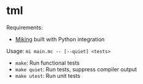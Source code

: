 # tml

Requirements:
- [Miking](https://github.com/miking-lang/miking/tree/develop) built with Python integration

Usage: `mi main.mc -- [--quiet] <tests>`
- `make`: Run functional tests
- `make quiet`: Run tests, suppress compiler output
- `make utest`: Run unit tests
